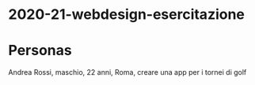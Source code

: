 # 2020-21-webdesign-esercitazione
# Personas
Andrea Rossi, maschio, 22 anni, Roma, creare una app per i tornei di golf
